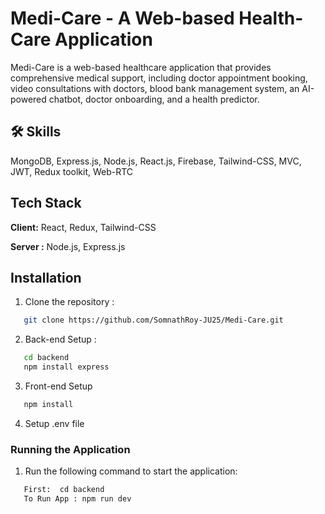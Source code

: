 # Medi-Care - A Web-based Health-Care Application
Medi-Care is a web-based healthcare application that provides comprehensive medical support, including
doctor appointment booking, video consultations with doctors, blood bank management system,
an AI-powered chatbot, doctor onboarding, and a health predictor.

## 🛠 Skills

MongoDB, Express.js, Node.js, React.js, Firebase, Tailwind-CSS,
MVC, JWT, Redux toolkit, Web-RTC

## Tech Stack

**Client:** React, Redux, Tailwind-CSS

**Server :** Node.js, Express.js

## Installation

1.  Clone the repository :

```bash
   git clone https://github.com/SomnathRoy-JU25/Medi-Care.git
```

2. Back-end Setup :

```bash
   cd backend
   npm install express
```

3. Front-end Setup

```bash
   npm install
```

4. Setup .env file

### Running the Application

1. Run the following command to start the application:

```bash
   First:  cd backend
   To Run App : npm run dev
```
